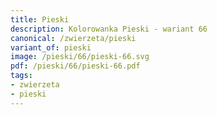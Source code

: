 ```yaml
---
title: Pieski
description: Kolorowanka Pieski - wariant 66
canonical: /zwierzeta/pieski
variant_of: pieski
image: /pieski/66/pieski-66.svg
pdf: /pieski/66/pieski-66.pdf
tags:
- zwierzeta
- pieski
---
```

